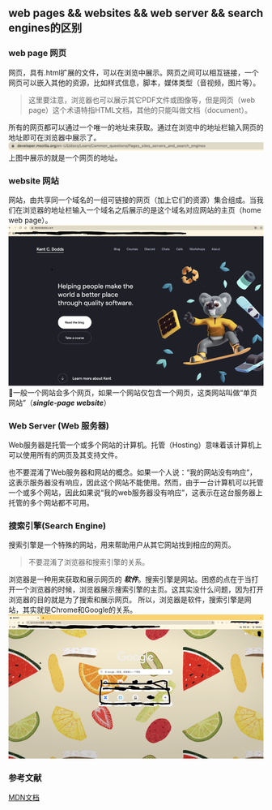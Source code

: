 ## web pages && websites && web server && search engines的区别

### web page 网页
网页，具有.html扩展的文件，可以在浏览中展示。网页之间可以相互链接，一个网页可以嵌入其他的资源，比如样式信息，脚本，媒体类型（音视频，图片等）。

> 这里要注意，浏览器也可以展示其它PDF文件或图像等，但是网页（web page）这个术语特指HTML文档，其他的只能叫做文档（document）。

所有的网页都可以通过一个唯一的地址来获取。通过在浏览中的地址栏输入网页的地址即可在浏览器中展示了。
![](./assets/webpage.png)
上图中展示的就是一个网页的地址。

### website 网站
网站，由共享同一个域名的一组可链接的网页（加上它们的资源）集合组成。当我们在浏览器的地址栏输入一个域名之后展示的是这个域名对应网站的主页（home web page）。
![](./assets/website.png)
一般一个网站会多个网页，如果一个网站仅包含一个网页，这类网站叫做“单页网站”（***single-page website***）

### Web Server (Web 服务器)
Web服务器是托管一个或多个网站的计算机。托管（Hosting）意味着该计算机上可以使用所有的网页及其支持文件。

也不要混淆了Web服务器和网站的概念。如果一个人说：“我的网站没有响应”，这表示服务器没有响应，因此这个网站不能使用。然而，由于一台计算机可以托管一个或多个网站，因此如果说“我的web服务器没有响应”，这表示在这台服务器上托管的多个网站都不可用。

### 搜索引擎(Search Engine)
搜索引擎是一个特殊的网站，用来帮助用户从其它网站找到相应的网页。
> 不要混淆了浏览器和搜索引擎的关系。

浏览器是一种用来获取和展示网页的 ***软件***。搜索引擎是网站。困惑的点在于当打开一个浏览器的时候，浏览器展示搜索引擎的主页。这其实没什么问题，因为打开浏览器的目的就是为了搜索和展示网页。
所以，浏览器是软件，搜索引擎是网站，其实就是Chrome和Google的关系。
![](./assets/searchengine.png)

### 参考文献

[MDN文档](https://developer.mozilla.org/en-US/docs/Learn/Common_questions/Pages_sites_servers_and_search_engines)